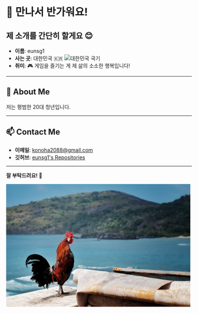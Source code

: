 # 👋 만나서 반가워요!

## 제 소개를 간단히 할게요 😊  
- **이름**: eunsg1  
- **사는 곳**: 대한민국 🇰🇷 <img src="https://upload.wikimedia.org/wikipedia/commons/0/09/Flag_of_South_Korea.svg" alt="대한민국 국기" width="25">   
- **취미**: 🎮 게임을 즐기는 게 제 삶의 소소한 행복입니다!  

---

## 🌟 About Me  
저는 평범한 20대 청년입니다.

---

## 📫 Contact Me  
- **이메일**: [konoha2088@gmail.com](mailto:konoha2088@gmail.com)  
- **깃허브**: [eunsg1's Repositories](https://github.com/eunsg1)

---

**잘 부탁드려요! 🙏**  

<div id="image-container">
  <img src="./새%20바다%20산.jpg" alt="새 바다 산" width="500">
</div>
